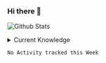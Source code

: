 ### Hi there 👋

![Github Stats](https://github-readme-stats.vercel.app/api?username=nexxyy&show_icons=true&theme=onedark&hide_title=true)

<details>
  <summary>Current Knowledge</summary>
  <br>
</details>

<!--START_SECTION:waka-->
```text
No Activity tracked this Week
```
<!--END_SECTION:waka-->
